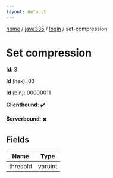 ```yaml
---
layout: default
---
```


[home](/)  /  [java335](/protocol/java335)  /  [login](/protocol/java335/login)  /  set-compression

# Set compression

**Id**: 3

**Id** (hex): 03

**Id** (bin): 00000011

**Clientbound**: ✔️

**Serverbound**: ✖️

## Fields

Name | Type
---|---
thresold | varuint
